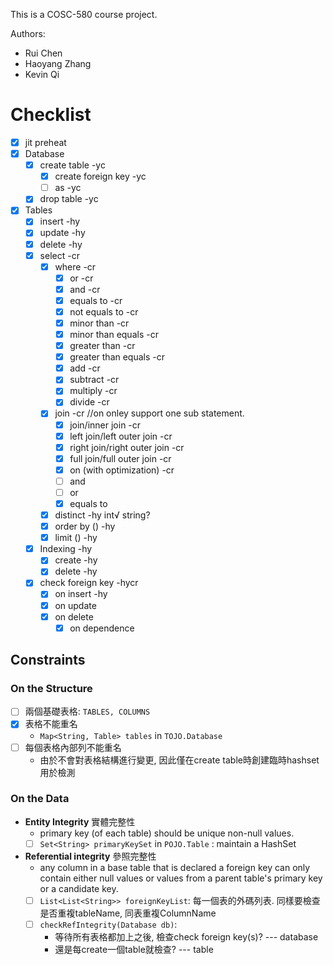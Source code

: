 This is a COSC-580 course project.

Authors:
- Rui Chen
- Haoyang Zhang
- Kevin Qi

# Checklist
- [x] jit preheat
- [x] Database
  - [x] create table -yc
    - [x] create foreign key -yc
    - [ ] as -yc
  - [x] drop table -yc
- [x] Tables
  - [x] insert -hy
  - [x] update -hy
  - [x] delete -hy
  - [x] select -cr
    - [x] where -cr
      - [x] or -cr
      - [x] and -cr
      - [x] equals to -cr
      - [x] not equals to -cr
      - [x] minor than -cr
      - [x] minor than equals -cr
      - [x] greater than -cr
      - [x] greater than equals -cr
      - [x] add -cr
      - [x] subtract -cr
      - [x] multiply -cr
      - [x] divide -cr
    - [x] join -cr //on onley support one sub statement.
      - [x] join/inner join -cr
      - [x] left join/left outer join -cr
      - [x] right join/right outer join -cr
      - [x] full join/full outer join -cr
      - [x] on (with optimization) -cr
      - [ ] and
      - [ ] or
      - [x] equals to
    - [x] distinct -hy int√ string?
    - [x] order by () -hy
    - [x] limit () -hy
  - [x] Indexing -hy
    - [x] create -hy
    - [x] delete -hy
  - [x] check foreign key -hycr
    - [x] on insert -hy
    - [x] on update
    - [x] on delete
      - [x] on dependence
## Constraints
### On the Structure
- [ ] 兩個基礎表格: `TABLES, COLUMNS`
- [X] 表格不能重名
  - `Map<String, Table> tables`  in `TOJO.Database`
- [ ] 每個表格內部列不能重名
  - 由於不會對表格結構進行變更, 因此僅在create table時創建臨時hashset用於檢測

### On the Data
- **Entity Integrity** 實體完整性
  - primary key (of each table) should be unique non-null values.
  - [ ] `Set<String> primaryKeySet` in `POJO.Table` : maintain a HashSet
- **Referential integrity** 參照完整性
  - any column in a base table that is declared a foreign key can only contain either null values or values from a parent table's primary key or a candidate key.
  - [ ] `List<List<String>> foreignKeyList`: 每一個表的外碼列表. 同樣要檢查是否重複tableName, 同表重複ColumnName
  - [ ] `checkRefIntegrity(Database db)`:
    - 等待所有表格都加上之後, 檢查check foreign key(s)? --- database
    - 還是每create一個table就檢查? --- table
